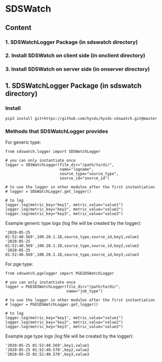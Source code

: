 # SDSWatch

## Content
### 1. SDSWatchLogger Package (in sdswatch directory)
### 2. Install SDSWatch on client side (in onclient directory)
### 3. Install SDSWatch on server side (in onserver directory)


## 1. SDSWatchLogger Package (in sdswatch directory)

### Install
```
pip3 install git+https://github.com/hysds/hysds-sdswatch.git@master
```

### Methods that SDSWatchLogger provides
For generic type:
```
from sdswatch.logger import SDSWatchLogger

# you can only instantiate once
logger = SDSWatchLogger(file_dir="/path/to/dir", 
                        name="logname", 
                        source_type="source_type", 
                        source_id="source_id")

# to use the logger in other modules after the first instantiation
# logger = SDSWatchLogger.get_logger()

# to log 
logger.log(metric_key="key1", metric_value="value1")
logger.log(metric_key="key2", metric_value="value2")
logger.log(metric_key="key3", metric_value="value3")

```
Example generic type logs (log file will be created by the logger):
```
'2020-05-25 01:52:40.569',100.20.1.18,source_type,source_id,key1,value1
'2020-05-25 01:52:40.569',100.20.1.18,source_type,source_id,key2,value2
'2020-05-25 01:52:40.569',100.20.1.18,source_type,source_id,key3,value3
```
For pge type:
```
from sdswatch.pgelogger import PGESDSWatchLogger

# you can only instantiate once
logger = PGESDSWatchLogger(file_dir="/path/to/dir", 
                           name="job_type")

# to use the logger in other modules after the first instantiation
# logger = PGESDSWatchLogger.get_logger()

# to log
logger.log(metric_key="key1", metric_value="value1")
logger.log(metric_key="key2", metric_value="value2")
logger.log(metric_key="key3", metric_value="value3")
```
Example pge type logs (log file will be created by the logger):
```
'2020-05-25 01:52:40.569',key1,value1
'2020-05-25 01:52:40.570',key2,value2
'2020-05-25 01:52:40.570',key3,value3
```
